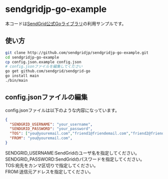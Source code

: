 sendgridjp-go-example
=====================

本コードは[SendGrid公式Goライブラリ](https://github.com/sendgrid/sendgrid-go)の利用サンプルです。

## 使い方

```bash
git clone http://github.com/sendgridjp/sendgridjp-go-example.git
cd sendgridjp-go-example
cp config.json.example config.json
# config.jsonファイルを編集してください
go get github.com/sendgrid/sendgrid-go
go install main
./bin/main
```

## config.jsonファイルの編集
config.jsonファイルは以下のような内容になっています。

```json
{
  "SENDGRID_USERNAME": "your_username",
  "SENDGRID_PASSWORD": "your_password",
  "TOS": ["you@youremail.com","friend1@friendemail.com","friend2@friendemail.com"],
  "FROM": "you@youremail.com",
}
```
SENDGRID_USERNAME:SendGridのユーザ名を指定してください。  
SENDGRID_PASSWORD:SendGridのパスワードを指定してください。  
TOS:宛先をカンマ区切りで指定してください。  
FROM:送信元アドレスを指定してください。  

